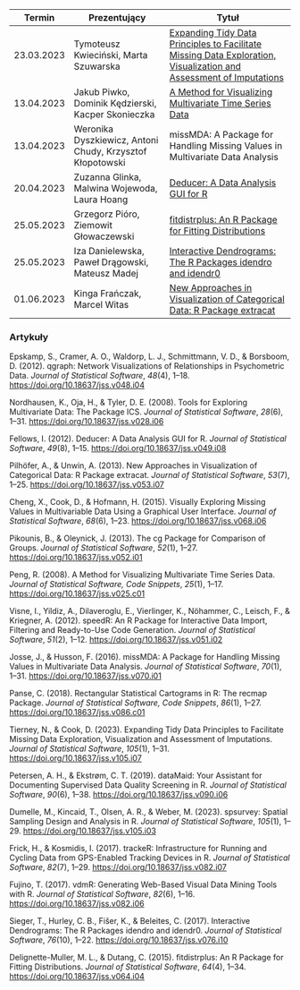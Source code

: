 | Termin     | Prezentujący                                              | Tytuł                                                                                                              |
|------------|-----------------------------------------------------------|--------------------------------------------------------------------------------------------------------------------|
| 23.03.2023 | Tymoteusz Kwieciński, Marta Szuwarska                     | [Expanding Tidy Data Principles to Facilitate Missing Data Exploration, Visualization and Assessment of Imputations](https://github.com/MI2-Education/2023L-AdvancedR/tree/main/presentations/Kwiecinski_Szuwarska) |
| 13.04.2023 | Jakub Piwko, Dominik Kędzierski, Kacper Skonieczka        | [A Method for Visualizing Multivariate Time Series Data](https://github.com/MI2-Education/2023L-AdvancedR/tree/main/presentations/Piwko_K%C4%99dzierski_Skonieczka)                                                             |
| 13.04.2023 | Weronika Dyszkiewicz, Antoni Chudy, Krzysztof Kłopotowski | missMDA: A Package for Handling Missing Values in Multivariate Data Analysis                                       |
| 20.04.2023 | Zuzanna Glinka, Malwina Wojewoda, Laura Hoang             | [Deducer: A Data Analysis GUI for R](https://github.com/MI2-Education/2023L-AdvancedR/tree/main/presentations/Hoang_Glinka_Wojewoda)                                                                                 |
| 25.05.2023 | Grzegorz Pióro, Ziemowit Głowaczewski                     | [fitdistrplus: An R Package for Fitting Distributions](https://github.com/MI2-Education/2023L-AdvancedR/tree/main/presentations/Pioro_Glowaczewski)                                                               |
| 25.05.2023 | Iza Danielewska, Paweł Drągowski, Mateusz Madej           | [Interactive Dendrograms: The R Packages idendro and idendr0](https://github.com/MI2-Education/2023L-AdvancedR/tree/main/presentations/Danielewska_Dragowski_Madej)                                                        |
| 01.06.2023 | Kinga Frańczak, Marcel Witas                              | [New Approaches in Visualization of Categorical Data: R Package extracat](https://github.com/MI2-Education/2023L-AdvancedR/tree/main/presentations/Fra%C5%84czak_Witas)                                            |



### Artykuły 

Epskamp, S., Cramer, A. O., Waldorp, L. J., Schmittmann, V. D., & Borsboom, D. (2012). qgraph: Network Visualizations of Relationships in Psychometric Data. _Journal of Statistical Software_, _48_(4), 1–18. https://doi.org/10.18637/jss.v048.i04

Nordhausen, K., Oja, H., & Tyler, D. E. (2008). Tools for Exploring Multivariate Data: The Package ICS. _Journal of Statistical Software_, _28_(6), 1–31. https://doi.org/10.18637/jss.v028.i06

Fellows, I. (2012). Deducer: A Data Analysis GUI for R. _Journal of Statistical Software_, _49_(8), 1–15. https://doi.org/10.18637/jss.v049.i08

Pilhöfer, A., & Unwin, A. (2013). New Approaches in Visualization of Categorical Data: R Package extracat. _Journal of Statistical Software_, _53_(7), 1–25. https://doi.org/10.18637/jss.v053.i07

Cheng, X., Cook, D., & Hofmann, H. (2015). Visually Exploring Missing Values in Multivariable Data Using a Graphical User Interface. _Journal of Statistical Software_, _68_(6), 1–23. https://doi.org/10.18637/jss.v068.i06

Pikounis, B., & Oleynick, J. (2013). The cg Package for Comparison of Groups. _Journal of Statistical Software_, _52_(1), 1–27. https://doi.org/10.18637/jss.v052.i01

Peng, R. (2008). A Method for Visualizing Multivariate Time Series Data. _Journal of Statistical Software, Code Snippets_, _25_(1), 1–17. https://doi.org/10.18637/jss.v025.c01

Visne, I., Yildiz, A., Dilaveroglu, E., Vierlinger, K., Nöhammer, C., Leisch, F., & Kriegner, A. (2012). speedR: An R Package for Interactive Data Import, Filtering and Ready-to-Use Code Generation. _Journal of Statistical Software_, _51_(2), 1–12. https://doi.org/10.18637/jss.v051.i02

Josse, J., & Husson, F. (2016). missMDA: A Package for Handling Missing Values in Multivariate Data Analysis. _Journal of Statistical Software_, _70_(1), 1–31. https://doi.org/10.18637/jss.v070.i01

Panse, C. (2018). Rectangular Statistical Cartograms in R: The recmap Package. _Journal of Statistical Software, Code Snippets_, _86_(1), 1–27. https://doi.org/10.18637/jss.v086.c01

Tierney, N., & Cook, D. (2023). Expanding Tidy Data Principles to Facilitate Missing Data Exploration, Visualization and Assessment of Imputations. _Journal of Statistical Software_, _105_(1), 1–31. https://doi.org/10.18637/jss.v105.i07

Petersen, A. H., & Ekstrøm, C. T. (2019). dataMaid: Your Assistant for Documenting Supervised Data Quality Screening in R. _Journal of Statistical Software_, _90_(6), 1–38. https://doi.org/10.18637/jss.v090.i06

Dumelle, M., Kincaid, T., Olsen, A. R., & Weber, M. (2023). spsurvey: Spatial Sampling Design and Analysis in R. _Journal of Statistical Software_, _105_(1), 1–29. https://doi.org/10.18637/jss.v105.i03

Frick, H., & Kosmidis, I. (2017). trackeR: Infrastructure for Running and Cycling Data from GPS-Enabled Tracking Devices in R. _Journal of Statistical Software_, _82_(7), 1–29. https://doi.org/10.18637/jss.v082.i07

Fujino, T. (2017). vdmR: Generating Web-Based Visual Data Mining Tools with R. _Journal of Statistical Software_, _82_(6), 1–16. https://doi.org/10.18637/jss.v082.i06

Sieger, T., Hurley, C. B., Fišer, K., & Beleites, C. (2017). Interactive Dendrograms: The R Packages idendro and idendr0. _Journal of Statistical Software_, _76_(10), 1–22. https://doi.org/10.18637/jss.v076.i10

Delignette-Muller, M. L., & Dutang, C. (2015). fitdistrplus: An R Package for Fitting Distributions. _Journal of Statistical Software_, _64_(4), 1–34. https://doi.org/10.18637/jss.v064.i04
